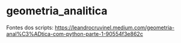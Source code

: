 # geometria_analitica
 
 Fontes dos scripts: https://leandrocruvinel.medium.com/geometria-anal%C3%ADtica-com-python-parte-1-90554f3e862c

